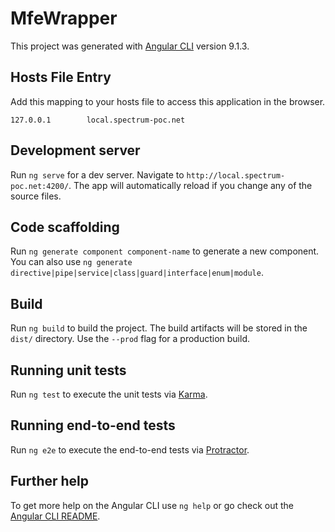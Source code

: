 # MfeWrapper

This project was generated with [Angular CLI](https://github.com/angular/angular-cli) version 9.1.3.

## Hosts File Entry

Add this mapping to your hosts file to access this application in the browser.

`127.0.0.1        local.spectrum-poc.net`

## Development server

Run `ng serve` for a dev server. Navigate to `http://local.spectrum-poc.net:4200/`. The app will automatically reload if you change any of the source files.

## Code scaffolding

Run `ng generate component component-name` to generate a new component. You can also use `ng generate directive|pipe|service|class|guard|interface|enum|module`.

## Build

Run `ng build` to build the project. The build artifacts will be stored in the `dist/` directory. Use the `--prod` flag for a production build.

## Running unit tests

Run `ng test` to execute the unit tests via [Karma](https://karma-runner.github.io).

## Running end-to-end tests

Run `ng e2e` to execute the end-to-end tests via [Protractor](http://www.protractortest.org/).

## Further help

To get more help on the Angular CLI use `ng help` or go check out the [Angular CLI README](https://github.com/angular/angular-cli/blob/master/README.md).
